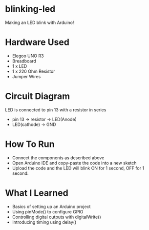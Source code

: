 # blinking-led
Making an LED blink with Arduino!

# Hardware Used
- Elegoo UNO R3
- Breadboard
- 1 x LED
- 1 x 220 Ohm Resistor
- Jumper Wires

# Circuit Diagram
LED is connected to pin 13 with a resistor in series
- pin 13 -> resistor -> LED(Anode)
- LED(cathode) -> GND

# How To Run
- Connect the components as described above
-  Open Arduino IDE and copy-paste the code into a new sketch
-  Upload the code and the LED will blink ON for 1 second, OFF for 1 second.

# What I Learned
- Basics of setting up an Arduino project
- Using pinMode() to configure GPIO
- Controlling digital outputs with digitalWrite()
- Introducing timing using delay()
